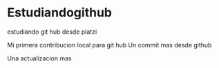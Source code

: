 # Estudiandogithub
estudiando git hub desde platzi

Mi primera contribucion local para git hub
Un commit mas desde github

Una actualizacion mas
